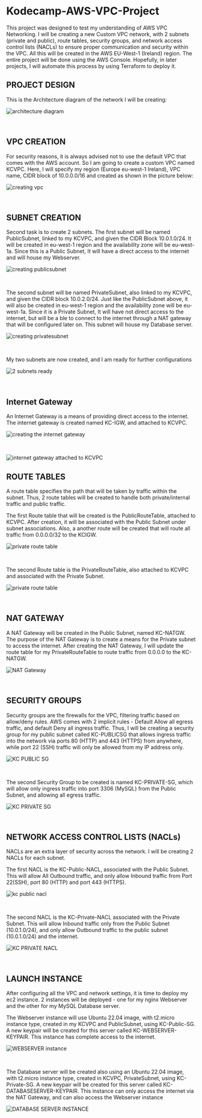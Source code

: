 # Kodecamp-AWS-VPC-Project
This project was designed to test my understanding of AWS VPC Networking. I will be creating a new Custom VPC network, with 2 subnets (private and public), route tables, security groups, and network access control lists (NACLs) to ensure proper communication and security within the VPC. All this will be created in the AWS EU-West-1 (Ireland) region. The entire project will be done using the AWS Console. Hopefully, in later projects, I will automate this process by using Terraform to deploy it. 

## PROJECT DESIGN 

This is the Architecture diagram of the network I will be creating: 

![architecture diagram](https://github.com/user-attachments/assets/1c923eb3-ce79-4d07-bbb4-c84ff42696f1)

<br>

## VPC CREATION 
For security reasons, it is always advised not to use the default VPC that comes with the AWS account. So I am going to create a custom VPC named KCVPC. Here, I will specify my region (Europe eu-west-1 Ireland), VPC name, CIDR block of 10.0.0.0/16 and created as shown in the picture below: 


![creating vpc](https://github.com/user-attachments/assets/19de5b84-863e-4e4d-9569-b65bea070593) 

<br> 

## SUBNET CREATION
Second task is to create 2 subnets. The first subnet will be named PublicSubnet, linked to my KCVPC, and given the CIDR Block 10.0.1.0/24. It will be created in eu-west-1 region and the availability zone will be eu-west-1a. Since this is a Public Subnet, It will have a direct access to the internet and will house my Webserver.


![creating publicsubnet](https://github.com/user-attachments/assets/03c73d98-ad2e-49d2-8120-bbded3a25341) 

<br> 

The second subnet will be named PrivateSubnet, also linked to my KCVPC, and given the CIDR block 10.0.2.0/24. Just like the PublicSubnet above, it will also be created in eu-west-1 region and the availability zone will be eu-west-1a. Since it is a Private Subnet, It will have not direct access to the internet, but will be a ble to connect to the internet through a NAT gateway that will be configured later on. This subnet will house my Database server. 

![creating privatesubnet](https://github.com/user-attachments/assets/4ca26996-7476-43bf-a1a5-e76bb20c6538) 

<br> 

My two subnets are now created, and I am ready for further configurations


![2 subnets ready](https://github.com/user-attachments/assets/4f803b54-628c-4f6f-97c9-83c2d6fd9b66)

<br> 


## Internet Gateway 
An Internet Gateway is a means of providing direct access to the internet. The internet gateway is created named KC-IGW, and attached to KCVPC. 


![creating the internet gateway](https://github.com/user-attachments/assets/320986d6-f46f-4b8c-b3a6-0f3c95d8df1d)

<br>


![internet gateway attached to KCVPC](https://github.com/user-attachments/assets/ce27ac30-d037-4dcd-9b5d-8ca4926e5fa5) 


## ROUTE TABLES 
A route table specifies the path that will be taken by traffic within the subnet. Thus, 2 route tables will be created to handle both private/internal traffic and public traffic. 

The first Route table that will be created is the PublicRouteTable, attached to KCVPC. After creation, it will be associated with the Public Subnet under subnet associations. Also, a another route will be created that will route all traffic from 0.0.0.0/32 to the KCIGW. 

![private route table](https://github.com/user-attachments/assets/943a3b96-6819-4130-9930-aed049e60165) 


<br> 

The second Route table is the PrivateRouteTable, also attached to KCVPC and associated with the Private Subnet. 


![private route table](https://github.com/user-attachments/assets/e086c3f3-f3a6-4467-94fa-e21f940b00b8) 

<br> 

## NAT GATEWAY 
A NAT Gateway will be created in the Public Subnet, named KC-NATGW. The purpose of the NAT Gateway is to create a means for the Private subnet to access the internet. After creating the NAT Gateway, I will update the route table for my PrivateRouteTable to route traffic from 0.0.0.0 to the KC-NATGW. 


![NAT Gateway](https://github.com/user-attachments/assets/b1af4b8f-3cb5-4de1-807c-3b1588062080) 

<br> 

## SECURITY GROUPS 
Security groups are the firewalls for the VPC, filtering traffic based on allow/deny rules. AWS comes with 2 implicit rules - Default Allow all egress traffic, and default Deny all ingress traffic. Thus, I will be creating a security group for my public subnet called KC-PUBLICSG that allows ingress traffic into the network via ports 80 (HTTP) and 443 (HTTPS) from anywhere, while port 22 (SSH) traffic will only be allowed from my IP address only. 

![KC PUBLIC SG](https://github.com/user-attachments/assets/e68dedb3-8cc5-4a0a-9e3b-eb4a32c9fdb3)

<br>


The second Security Group to be created is named KC-PRIVATE-SG, which will allow only ingress traffic into port 3306 (MySQL) from the Public Subnet, and allowing all egress traffic. 


![KC PRIVATE SG](https://github.com/user-attachments/assets/c0730d05-c614-4358-b3c7-67db87c15032)


<br> 

## NETWORK ACCESS CONTROL LISTS (NACLs) 
NACLs are an extra layer of security across the network. I will be creating 2 NACLs for each subnet. 

The first NACL is the KC-Public-NACL, associated with the Public Subnet. This will allow All Outbound traffic, and only allow Inbound traffic from Port 22(SSH), port 80 (HTTP) and port 443 (HTTPS). 

![kc public nacl](https://github.com/user-attachments/assets/1085d27f-9643-450c-b456-460d663b1266)


<br> 

The second NACL is the KC-Private-NACL associated with the Private Subnet. This will allow Inbound traffic only from the Public Subnet (10.0.1.0/24), and only allow Outbound traffic to the public subnet (10.0.1.0/24) and the internet. 

![KC PRIVATE NACL](https://github.com/user-attachments/assets/648fa738-88b7-4da0-bb41-5e2bf6946691)

<br>


## LAUNCH INSTANCE 

After configuring all the VPC and network settings, it is time to deploy my ec2 instance. 2 instances will be deployed - one for my nginx Webserver and the other for my MySQL Database server. 

The Webserver instance will use Ubuntu 22.04 image, with t2.micro instance type, created in my KCVPC and PublicSubnet, using KC-Public-SG. A new keypair will be created for this server called KC-WEBSERVER-KEYPAIR. This instance has complete access to the internet. 

![WEBSERVER instance](https://github.com/user-attachments/assets/606b3a7d-7c3c-4993-ab40-65989974629b)

<br>


The Database server will be created also using an Ubuntu 22.04 image, with t2.micro instance type, created in KCVPC, PrivateSubnet, using KC-Private-SG. A new keypair will be created for this server called KC-DATABASESERVER-KEYPAIR. This instance can only access the internet via the NAT Gateway, and can also access the Webserver instance

![DATABASE SERVER INSTANCE](https://github.com/user-attachments/assets/365d5980-4f55-47a5-bf33-00ff1d90ed2b)



